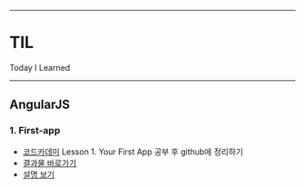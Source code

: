 ******************************************************
# TIL
Today I Learned
******************************************************

## AngularJS

### 1. First-app 
- [코드카데미](https://www.codecademy.com) Lesson 1. Your First App 공부 후 github에 정리하기
- [결과물 바로가기]()
- [설명 보기]()
